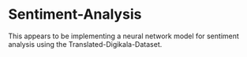 # Sentiment-Analysis
This appears to be implementing a neural network model for sentiment analysis using the Translated-Digikala-Dataset.
